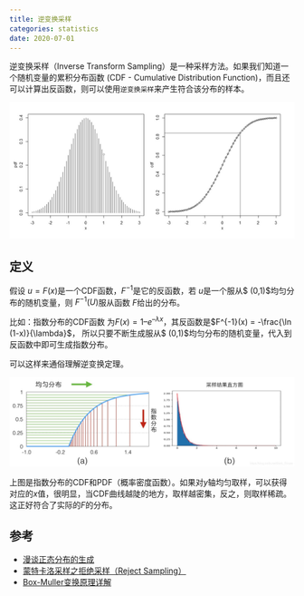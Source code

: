 ```yaml
---
title: 逆变换采样
categories: statistics
date: 2020-07-01
---
```


逆变换采样（Inverse Transform Sampling）是一种采样方法。如果我们知道一个随机变量的累积分布函数 (CDF - Cumulative Distribution Function)，而且还可以计算出反函数，则可以使用`逆变换采样`来产生符合该分布的样本。

![img](images/MCSample1.png)

## 定义

假设 $u=F(x)$是一个CDF函数，$F^{-1}$是它的反函数，若 $u$是一个服从$ (0,1)$均匀分布的随机变量，则 $F^{−1}(U)$服从函数 $F$给出的分布。

比如：指数分布的CDF函数  为$F(x)=1 – e^{ – \lambda x}$，其反函数是$F^{-1}(x) = -\frac{\ln (1-x)}{\lambda}$， 所以只要不断生成服从$ (0,1)$均匀分布的随机变量，代入到反函数中即可生成指数分布。

可以这样来通俗理解逆变换定理。

![[图ab，映射关系]](images/20181214092241164.jpg)

上图是指数分布的CDF和PDF（概率密度函数）。如果对$y$轴均匀取样，可以获得对应的$x$值，很明显，当CDF曲线越陡的地方，取样越密集，反之，则取样稀疏。这正好符合了实际的$F$的分布。

## 参考

- [漫谈正态分布的生成](https://cosx.org/2015/06/generating-normal-distr-variates/)
- [蒙特卡洛采样之拒绝采样（Reject Sampling）](http://www.twistedwg.com/2018/05/30/MC-reject-sampling.html)
- [Box-Muller变换原理详解](https://zhuanlan.zhihu.com/p/38638710)